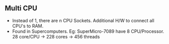 ## Multi CPU
- Instead of 1, there are n CPU Sockets. Additional H/W to connect all CPU's to RAM. 
- Found in Supercomputers. Eg: SuperMicro-7089 have 8 CPU/Processor. 28 core/CPU -> 228 cores -> 456 threads
